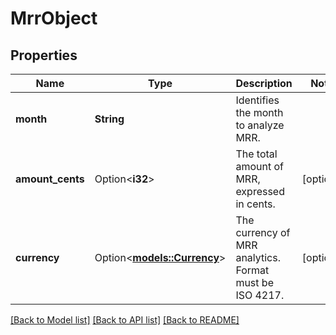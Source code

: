 # MrrObject

## Properties

Name | Type | Description | Notes
------------ | ------------- | ------------- | -------------
**month** | **String** | Identifies the month to analyze MRR. | 
**amount_cents** | Option<**i32**> | The total amount of MRR, expressed in cents. | [optional]
**currency** | Option<[**models::Currency**](Currency.md)> | The currency of MRR analytics. Format must be ISO 4217. | [optional]

[[Back to Model list]](../README.md#documentation-for-models) [[Back to API list]](../README.md#documentation-for-api-endpoints) [[Back to README]](../README.md)



